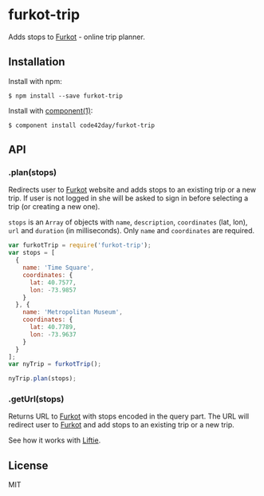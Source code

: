 
# furkot-trip

  Adds stops to [Furkot] - online trip planner.

## Installation

  Install with npm:

    $ npm install --save furkot-trip

  Install with [component(1)](http://component.io):

    $ component install code42day/furkot-trip

## API

### .plan(stops)

Redirects user to [Furkot] website and adds stops to an existing trip or a new trip. If user is not
logged in she will be asked to sign in before selecting a trip (or creating a new one).

`stops` is an `Array` of objects with `name`, `description`, `coordinates` (lat, lon), `url` and
`duration` (in milliseconds). Only `name` and `coordinates` are required.

```javascript
var furkotTrip = require('furkot-trip');
var stops = [
  {
    name: 'Time Square',
    coordinates: {
      lat: 40.7577,
      lon: -73.9857
    }
  }, {
    name: 'Metropolitan Museum',
    coordinates: {
      lat: 40.7789,
      lon: -73.9637
    }
  }
];
var nyTrip = furkotTrip();

nyTrip.plan(stops);
```

### .getUrl(stops)

Returns URL to [Furkot] with stops encoded in the query part. The URL will redirect user to [Furkot] and add stops to an existing trip or a new trip.

See how it works with [Liftie].

## License

  MIT

[Furkot]: https://trips.furkot.com
[Liftie]: http://liftie.info